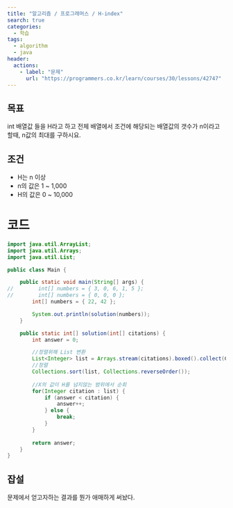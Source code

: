 ```yaml
---
title: "알고리즘 / 프로그래머스 / H-index"
search: true
categories: 
  - 학습
tags: 
  - algorithm
  - java
header:  
  actions:
    - label: "문제"
      url: "https://programmers.co.kr/learn/courses/30/lessons/42747"
---
```

## 목표
int 배열값 들을 H라고 하고 전체 배열에서 조건에 해당되는 배열값의 갯수가 n이라고 할때, n값의 최대를 구하시요.

## 조건
-   H는 n 이상
-   n의 값은 1 ~ 1,000
-   H의 값은 0 ~ 10,000

# 코드
```java
import java.util.ArrayList;
import java.util.Arrays;
import java.util.List;

public class Main {

    public static void main(String[] args) {
//        int[] numbers = { 3, 0, 6, 1, 5 };
//        int[] numbers = { 0, 0, 0 };
        int[] numbers = { 22, 42 };

        System.out.println(solution(numbers));
    }

    public static int[] solution(int[] citations) {
        int answer = 0;

        //정렬위해 List 변환
        List<Integer> list = Arrays.stream(citations).boxed().collect(Collectors.toList());
        //정렬
        Collections.sort(list, Collections.reverseOrder());
        
        //X의 값이 H를 넘지않는 범위에서 순회
        for(Integer citation : list) {
            if (answer < citation) {
                answer++;
            } else {
                break;
            }
        }
        
        return answer;
    }
}
```

## 잡설
문제에서 얻고자하는 결과를 뭔가 애매하게 써놨다.
<!--stackedit_data:
eyJoaXN0b3J5IjpbMTQ4NzgyODc1OV19
-->